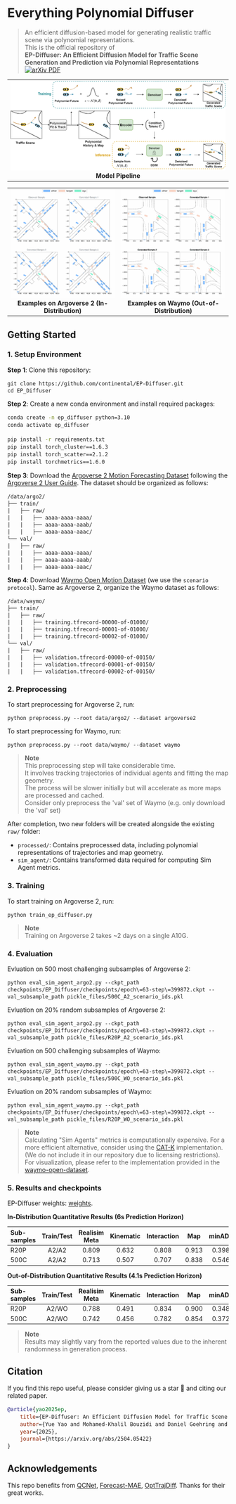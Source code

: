 # Everything Polynomial Diffuser
>An efficient diffusion-based model for generating realistic traffic scene via polynomial representations.  
>This is the official repository of  
>**EP-Diffuser: An Efficient Diffusion Model for Traffic Scene Generation and Prediction via Polynomial Representations** [![arXiv PDF](https://img.shields.io/badge/arXiv-PDF-red?style=flat&logo=arXiv&logoColor=white)](https://arxiv.org/abs/2504.05422)

<table width="100%">
 <tr>
  <td align="center" width="100%">
    <img src="assets/pipeline.png" width="100%"><br>
    <strong>Model Pipeline</strong>
  </td>
 </tr>
</table>


<table width="100%">
  <tr>
    <td align="center" width="50%">
      <img src="assets/EP_Diffuser_A2_samples.gif" width="100%"><br>
      <strong>Examples on Argoverse 2 (In-Distribution)</strong>
    </td>
    <td align="center" width="50%">
      <img src="assets/EP_Diffuser_WO_samples.gif" width="100%"><br>
      <strong>Examples on Waymo (Out-of-Distribution)</strong>
    </td>
  </tr>
</table>

## Getting Started
### 1. Setup Environment
**Step 1**: Clone this repository:
```
git clone https://github.com/continental/EP-Diffuser.git
cd EP_Diffuser
```

**Step 2**: Create a new conda environment and install required packages:
```bash
conda create -n ep_diffuser python=3.10
conda activate ep_diffuser

pip install -r requirements.txt
pip install torch_cluster==1.6.3
pip install torch_scatter==2.1.2
pip install torchmetrics==1.6.0
```

**Step 3**: Download the [Argoverse 2 Motion Forecasting Dataset](https://www.argoverse.org/av2.html) following the [Argoverse 2 User Guide](https://argoverse.github.io/user-guide/getting_started.html). The dataset should be organized as follows:
```
/data/argo2/
├── train/
|   ├── raw/
|   |   ├── aaaa-aaaa-aaaa/
|   |   ├── aaaa-aaaa-aaab/
|   |   ├── aaaa-aaaa-aaac/
└── val/
|   ├── raw/
|   |   ├── aaaa-aaaa-aaaa/
|   |   ├── aaaa-aaaa-aaab/
|   |   ├── aaaa-aaaa-aaac/
```

**Step 4**: Download [Waymo Open Motion Dataset](https://waymo.com/open/data/motion/) (we use the `scenario protocol`). Same as Argoverse 2, organize the Waymo dataset as follows:
```
/data/waymo/
├── train/
|   ├── raw/
|   |   ├── training.tfrecord-00000-of-01000/
|   |   ├── training.tfrecord-00001-of-01000/
|   |   ├── training.tfrecord-00002-of-01000/
└── val/
|   ├── raw/
|   |   ├── validation.tfrecord-00000-of-00150/
|   |   ├── validation.tfrecord-00001-of-00150/
|   |   ├── validation.tfrecord-00002-of-00150/
```

### 2. Preprocessing

To start preprocessing for Argoverse 2, run:
```
python preprocess.py --root data/argo2/ --dataset argoverse2
```

To start preprocessing for Waymo, run:
```
python preprocess.py --root data/waymo/ --dataset waymo
```

> **Note**  
> This preprocessing step will take considerable time.  
> It involves tracking trajectories of individual agents and fitting the map geometry.  
> The process will be slower initially but will accelerate as more maps are processed and cached.  
> Consider only preprocess the 'val' set of Waymo (e.g. only download the 'val' set)  

After completion, two new folders will be created alongside the existing `raw/` folder:

- `processed/`: Contains preprocessed data, including polynomial representations of trajectories and map geometry.
- `sim_agent/`: Contains transformed data required for computing Sim Agent metrics.


### 3. Training
To start training on Argoverse 2, run:
```
python train_ep_diffuser.py
```

> **Note**  
> Training on Argoverse 2 takes ~2 days on a single A10G.

### 4. Evaluation
Evluation on 500 most challenging subsamples of Argoverse 2:
```
python eval_sim_agent_argo2.py --ckpt_path checkpoints/EP_Diffuser/checkpoints/epoch\=63-step\=399872.ckpt --val_subsample_path pickle_files/500C_A2_scenario_ids.pkl 
```

Evluation on 20% random subsamples of Argoverse 2:
```
python eval_sim_agent_argo2.py --ckpt_path checkpoints/EP_Diffuser/checkpoints/epoch\=63-step\=399872.ckpt --val_subsample_path pickle_files/R20P_A2_scenario_ids.pkl 
```

Evluation on 500 challenging subsamples of Waymo:
```
python eval_sim_agent_waymo.py --ckpt_path checkpoints/EP_Diffuser/checkpoints/epoch\=63-step\=399872.ckpt --val_subsample_path pickle_files/500C_WO_scenario_ids.pkl 
```

Evluation on 20% random subsamples of Waymo:
```
python eval_sim_agent_waymo.py --ckpt_path checkpoints/EP_Diffuser/checkpoints/epoch\=63-step\=399872.ckpt --val_subsample_path pickle_files/R20P_WO_scenario_ids.pkl 
```

> **Note**  
> Calculating "Sim Agents" metrics is computationally expensive. For a more efficient alternative, consider using the [CAT-K](https://github.com/NVlabs/catk/blob/main/src/smart/metrics/wosac_metrics.py) implementation. (We do not include it in our repository due to licensing restrictions).  
> For visualization, please refer to the implementation provided in the [waymo-open-dataset](https://github.com/waymo-research/waymo-open-dataset/blob/master/src/waymo_open_dataset/utils/sim_agents/visualizations.py).  

### 5. Results and checkpoints
EP-Diffuser weights: [weights](checkpoints/EP_Diffuser/checkpoints).

**In-Distribution Quantitative Results (6s Prediction Horizon)**

| Sub-samples | Train/Test | Realisim Meta| Kinematic | Interaction | Map | minADE |
| :--- | :---: | :---: | :---: | :---: | :---: | :---: |
| R20P | A2/A2 | 0.809 | 0.632 | 0.808 | 0.913 | 0.398 |
| 500C | A2/A2 | 0.713 | 0.507 | 0.707 | 0.838 | 0.546 |


**Out-of-Distribution Quantitative Results (4.1s Prediction Horizon)**

| Sub-samples | Train/Test | Realisim Meta| Kinematic | Interaction | Map | minADE |
| :--- | :---: | :---: | :---: | :---: | :---: | :---: |
| R20P | A2/WO | 0.788 | 0.491 | 0.834 | 0.900 | 0.348 |
| 500C | A2/WO | 0.742 | 0.456 | 0.782 | 0.854 | 0.372 |

> **Note**  
> Results may slightly vary from the reported values due to the inherent randomness in generation process.

## Citation

If you find this repo useful, please consider giving us a star 🌟 and citing our related paper.

```bibtex
@article{yao2025ep,
    title={EP-Diffuser: An Efficient Diffusion Model for Traffic Scene Generation and Prediction via Polynomial Representations},
    author={Yue Yao and Mohamed-Khalil Bouzidi and Daniel Goehring and Joerg Reichardt},
    year={2025},
    journal={https://arxiv.org/abs/2504.05422}
}
```

## Acknowledgements

This repo benefits from [QCNet](https://github.com/ZikangZhou/QCNet/), [Forecast-MAE](https://github.com/jchengai/forecast-mae), [OptTrajDiff](https://github.com/YixiaoWang7/OptTrajDiff). Thanks for their great works.